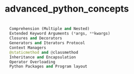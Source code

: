 # advanced_python_concepts
# 
  ``` py zsh  How is Everything Object in Python?
    Comprehension (Multiple and Nested)
    Extended Keyword Arguments (*args, **kwargs)
    Closures and Decorators
    Generators and Iterators Protocol
    Context Managers
    @staticmethod and @classmethod
    Inheritance and Encapsulation
    Operator Overloading
    Python Packages and Program layout  
```
